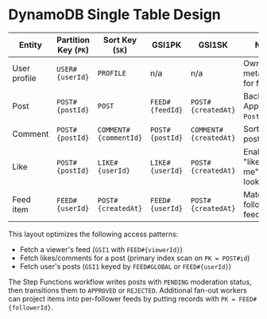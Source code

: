 # DynamoDB Single Table Design

| Entity | Partition Key (`PK`) | Sort Key (`SK`) | GSI1PK | GSI1SK | Notes |
| --- | --- | --- | --- | --- | --- |
| User profile | `USER#{userId}` | `PROFILE` | n/a | n/a | Owner metadata for feeds |
| Post | `POST#{postId}` | `POST` | `FEED#{feedId}` | `POST#{createdAt}` | Backed by AppSync `Post` type |
| Comment | `POST#{postId}` | `COMMENT#{commentId}` | `POST#{postId}` | `COMMENT#{createdAt}` | Sorted per post |
| Like | `POST#{postId}` | `LIKE#{userId}` | `LIKE#{userId}` | `POST#{createdAt}` | Enables "liked by me" lookups |
| Feed item | `FEED#{userId}` | `POST#{createdAt}` | `FEED#{userId}` | `POST#{createdAt}` | Materialized followers feed |

This layout optimizes the following access patterns:

- Fetch a viewer's feed (`GSI1` with `FEED#{viewerId}`)
- Fetch likes/comments for a post (primary index scan on `PK = POST#id`)
- Fetch user's posts (`GSI1` keyed by `FEED#GLOBAL` or `FEED#{userId}`)

The Step Functions workflow writes posts with `PENDING` moderation status, then transitions
them to `APPROVED` or `REJECTED`. Additional fan-out workers can project items into
per-follower feeds by putting records with `PK = FEED#{followerId}`.
